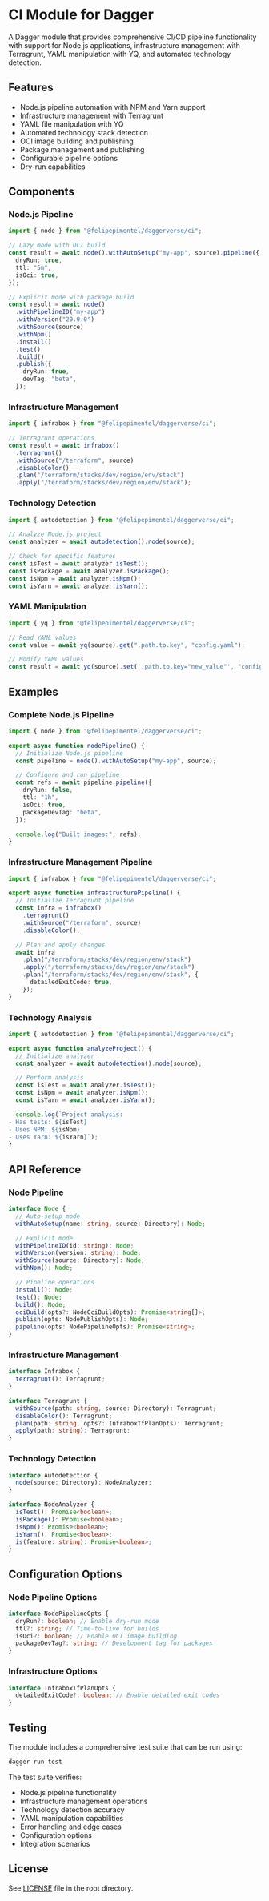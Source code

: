 # CI Module for Dagger

A Dagger module that provides comprehensive CI/CD pipeline functionality with support for Node.js applications, infrastructure management with Terragrunt, YAML manipulation with YQ, and automated technology detection.

## Features

- Node.js pipeline automation with NPM and Yarn support
- Infrastructure management with Terragrunt
- YAML file manipulation with YQ
- Automated technology stack detection
- OCI image building and publishing
- Package management and publishing
- Configurable pipeline options
- Dry-run capabilities

## Components

### Node.js Pipeline

```typescript
import { node } from "@felipepimentel/daggerverse/ci";

// Lazy mode with OCI build
const result = await node().withAutoSetup("my-app", source).pipeline({
  dryRun: true,
  ttl: "5m",
  isOci: true,
});

// Explicit mode with package build
const result = await node()
  .withPipelineID("my-app")
  .withVersion("20.9.0")
  .withSource(source)
  .withNpm()
  .install()
  .test()
  .build()
  .publish({
    dryRun: true,
    devTag: "beta",
  });
```

### Infrastructure Management

```typescript
import { infrabox } from "@felipepimentel/daggerverse/ci";

// Terragrunt operations
const result = await infrabox()
  .terragrunt()
  .withSource("/terraform", source)
  .disableColor()
  .plan("/terraform/stacks/dev/region/env/stack")
  .apply("/terraform/stacks/dev/region/env/stack");
```

### Technology Detection

```typescript
import { autodetection } from "@felipepimentel/daggerverse/ci";

// Analyze Node.js project
const analyzer = await autodetection().node(source);

// Check for specific features
const isTest = await analyzer.isTest();
const isPackage = await analyzer.isPackage();
const isNpm = await analyzer.isNpm();
const isYarn = await analyzer.isYarn();
```

### YAML Manipulation

```typescript
import { yq } from "@felipepimentel/daggerverse/ci";

// Read YAML values
const value = await yq(source).get(".path.to.key", "config.yaml");

// Modify YAML values
const result = await yq(source).set('.path.to.key="new_value"', "config.yaml");
```

## Examples

### Complete Node.js Pipeline

```typescript
import { node } from "@felipepimentel/daggerverse/ci";

export async function nodePipeline() {
  // Initialize Node.js pipeline
  const pipeline = node().withAutoSetup("my-app", source);

  // Configure and run pipeline
  const refs = await pipeline.pipeline({
    dryRun: false,
    ttl: "1h",
    isOci: true,
    packageDevTag: "beta",
  });

  console.log("Built images:", refs);
}
```

### Infrastructure Management Pipeline

```typescript
import { infrabox } from "@felipepimentel/daggerverse/ci";

export async function infrastructurePipeline() {
  // Initialize Terragrunt pipeline
  const infra = infrabox()
    .terragrunt()
    .withSource("/terraform", source)
    .disableColor();

  // Plan and apply changes
  await infra
    .plan("/terraform/stacks/dev/region/env/stack")
    .apply("/terraform/stacks/dev/region/env/stack")
    .plan("/terraform/stacks/dev/region/env/stack", {
      detailedExitCode: true,
    });
}
```

### Technology Analysis

```typescript
import { autodetection } from "@felipepimentel/daggerverse/ci";

export async function analyzeProject() {
  // Initialize analyzer
  const analyzer = await autodetection().node(source);

  // Perform analysis
  const isTest = await analyzer.isTest();
  const isNpm = await analyzer.isNpm();
  const isYarn = await analyzer.isYarn();

  console.log(`Project analysis:
- Has tests: ${isTest}
- Uses NPM: ${isNpm}
- Uses Yarn: ${isYarn}`);
}
```

## API Reference

### Node Pipeline

```typescript
interface Node {
  // Auto-setup mode
  withAutoSetup(name: string, source: Directory): Node;

  // Explicit mode
  withPipelineID(id: string): Node;
  withVersion(version: string): Node;
  withSource(source: Directory): Node;
  withNpm(): Node;

  // Pipeline operations
  install(): Node;
  test(): Node;
  build(): Node;
  ociBuild(opts?: NodeOciBuildOpts): Promise<string[]>;
  publish(opts: NodePublishOpts): Node;
  pipeline(opts: NodePipelineOpts): Promise<string>;
}
```

### Infrastructure Management

```typescript
interface Infrabox {
  terragrunt(): Terragrunt;
}

interface Terragrunt {
  withSource(path: string, source: Directory): Terragrunt;
  disableColor(): Terragrunt;
  plan(path: string, opts?: InfraboxTfPlanOpts): Terragrunt;
  apply(path: string): Terragrunt;
}
```

### Technology Detection

```typescript
interface Autodetection {
  node(source: Directory): NodeAnalyzer;
}

interface NodeAnalyzer {
  isTest(): Promise<boolean>;
  isPackage(): Promise<boolean>;
  isNpm(): Promise<boolean>;
  isYarn(): Promise<boolean>;
  is(feature: string): Promise<boolean>;
}
```

## Configuration Options

### Node Pipeline Options

```typescript
interface NodePipelineOpts {
  dryRun?: boolean; // Enable dry-run mode
  ttl?: string; // Time-to-live for builds
  isOci?: boolean; // Enable OCI image building
  packageDevTag?: string; // Development tag for packages
}
```

### Infrastructure Options

```typescript
interface InfraboxTfPlanOpts {
  detailedExitCode?: boolean; // Enable detailed exit codes
}
```

## Testing

The module includes a comprehensive test suite that can be run using:

```bash
dagger run test
```

The test suite verifies:

- Node.js pipeline functionality
- Infrastructure management operations
- Technology detection accuracy
- YAML manipulation capabilities
- Error handling and edge cases
- Configuration options
- Integration scenarios

## License

See [LICENSE](../LICENSE) file in the root directory.
